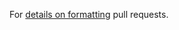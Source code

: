 <body>

<footer>
 

For [details on formatting](https://fluentweb.com/prototyping/contribution-policy) pull requests.
